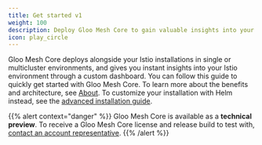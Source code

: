 ```yaml
---
title: Get started v1
weight: 100
description: Deploy Gloo Mesh Core to gain valuable insights into your Istio service meshes.
icon: play_circle
---
```


Gloo Mesh Core deploys alongside your Istio installations in single or multicluster environments, and gives you instant insights into your Istio environment through a custom dashboard. You can follow this guide to quickly get started with Gloo Mesh Core. To learn more about the benefits and architecture, see [About](/gloo-mesh-core/main/about/). To customize your installation with Helm instead, see the [advanced installation guide](/gloo-mesh-core/main/setup/install/).

{{% alert context="danger" %}}
Gloo Mesh Core is available as a **technical preview**. To receive a Gloo Mesh Core license and release build to test with, [contact an account representative](https://www.solo.io/company/talk-to-an-expert/).
{{% /alert %}}
